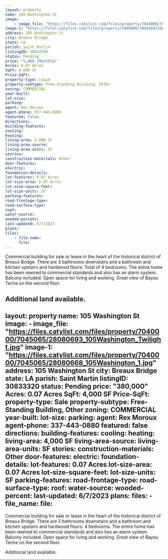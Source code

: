 ```yaml
---
layout: property
name: 105 Washington St
image:
    - image_file: "https://files.catylist.com/files/property/7040000/7045469/28080748_105Washington_Twilight.jpg"
image-1: "https://files.catylist.com/files/property/7040000/7045469/28080713_105Washington_1.jpg"
address: 105 Washington St
city: Breaux Bridge
state: LA
parish: Saint Martin
listingID: 30833709
status: Pending
price: "5,000 (Monthly)"
Acres: 0.07 Acres
SqFt: 4,000 SF
Price-SqFt:
property-type: Lease
property-subtype: Free-Standing Building, Other
zoning: COMMERCIAL
year-built:
lot-size:
parking:
agent: Rex Moroux
agent-phone: 337-443-0880
featured: false
directions:
building-features:
cooling:
heating:
living-area: 4,000 SF
living-area-source:
living-area-units: SF
stories:
construction-materials: Other
door-features:
electric:
foundation-details:
lot-features: 0.07 Acres
lot-size-area: 0.07 Acres
lot-size-square-feet:
lot-size-units: SF
parking-features:
road-frontage-type:
road-surface-type:
roof:
water-source:
wooded-percent:
last-updated: 6/7/2023
plans:
files:
    - file_name:
      file:
---
```

Commercial building for sale or lease in the heart of the historical district of Breaux Bridge. There are 3 bathrooms downstairs and a bathroom and kitchen upstairs and hardwood floors. Total of 4 bedrooms.The entire home has been rewired to commercial standards and also has an alarm system. Balcony included. Open space for living and working. Great view of Bayou Teche on the second floor.Additional land available.
---
layout: property
name: 105 Washington St
image:
    - image_file: "https://files.catylist.com/files/property/7040000/7045065/28080693_105Washington_Twilight.jpg"
image-1: "https://files.catylist.com/files/property/7040000/7045065/28080668_105Washington_1.jpg"
address: 105 Washington St
city: Breaux Bridge
state: LA
parish: Saint Martin
listingID: 30833320
status: Pending
price: "380,000"
Acres: 0.07 Acres
SqFt: 4,000 SF
Price-SqFt:
property-type: Sale
property-subtype: Free-Standing Building, Other
zoning: COMMERCIAL
year-built:
lot-size:
parking:
agent: Rex Moroux
agent-phone: 337-443-0880
featured: false
directions:
building-features:
cooling:
heating:
living-area: 4,000 SF
living-area-source:
living-area-units: SF
stories:
construction-materials: Other
door-features:
electric:
foundation-details:
lot-features: 0.07 Acres
lot-size-area: 0.07 Acres
lot-size-square-feet:
lot-size-units: SF
parking-features:
road-frontage-type:
road-surface-type:
roof:
water-source:
wooded-percent:
last-updated: 6/7/2023
plans:
files:
    - file_name:
      file:
---
Commercial building for sale or lease in the heart of the historical district of Breaux Bridge. There are 3 bathrooms downstairs and a bathroom and kitchen upstairs and hardwood floors. 4 bedrooms. The entire home has been rewired to commercial standards and also has an alarm system. Balcony included. Open space for living and working. Great view of Bayou Teche on the second floor.Additional land available.
